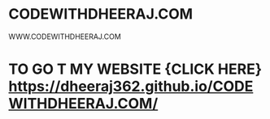 # CODEWITHDHEERAJ.COM
WWW.CODEWITHDHEERAJ.COM
# TO GO T MY WEBSITE {CLICK HERE} https://dheeraj362.github.io/CODEWITHDHEERAJ.COM/
